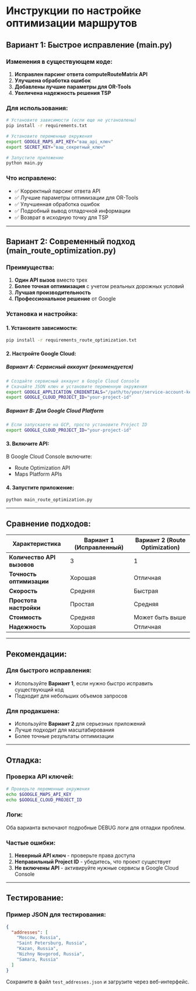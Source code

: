 # Инструкции по настройке оптимизации маршрутов

## Вариант 1: Быстрое исправление (main.py)

### Изменения в существующем коде:
1. **Исправлен парсинг ответа computeRouteMatrix API**
2. **Улучшена обработка ошибок**
3. **Добавлены лучшие параметры для OR-Tools**
4. **Увеличена надежность решения TSP**

### Для использования:
```bash
# Установите зависимости (если еще не установлены)
pip install -r requirements.txt

# Установите переменные окружения
export GOOGLE_MAPS_API_KEY="ваш_api_ключ"
export SECRET_KEY="ваш_секретный_ключ"

# Запустите приложение
python main.py
```

### Что исправлено:
- ✅ Корректный парсинг ответа API
- ✅ Лучшие параметры оптимизации для OR-Tools
- ✅ Улучшенная обработка ошибок
- ✅ Подробный вывод отладочной информации
- ✅ Возврат в исходную точку для TSP

---

## Вариант 2: Современный подход (main_route_optimization.py)

### Преимущества:
1. **Один API вызов** вместо трех
2. **Более точная оптимизация** с учетом реальных дорожных условий
3. **Лучшая производительность**
4. **Профессиональное решение** от Google

### Установка и настройка:

#### 1. Установите зависимости:
```bash
pip install -r requirements_route_optimization.txt
```

#### 2. Настройте Google Cloud:

##### Вариант A: Сервисный аккаунт (рекомендуется)
```bash
# Создайте сервисный аккаунт в Google Cloud Console
# Скачайте JSON ключ и установите переменную окружения
export GOOGLE_APPLICATION_CREDENTIALS="/path/to/your/service-account-key.json"
export GOOGLE_CLOUD_PROJECT_ID="your-project-id"
```

##### Вариант B: Для Google Cloud Platform
```bash
# Если запускаете на GCP, просто установите Project ID
export GOOGLE_CLOUD_PROJECT_ID="your-project-id"
```

#### 3. Включите API:
В Google Cloud Console включите:
- Route Optimization API
- Maps Platform APIs

#### 4. Запустите приложение:
```bash
python main_route_optimization.py
```

---

## Сравнение подходов:

| Характеристика | Вариант 1 (Исправленный) | Вариант 2 (Route Optimization) |
|---|---|---|
| **Количество API вызовов** | 3 | 1 |
| **Точность оптимизации** | Хорошая | Отличная |
| **Скорость** | Средняя | Быстрая |
| **Простота настройки** | Простая | Средняя |
| **Стоимость** | Средняя | Может быть выше |
| **Надежность** | Хорошая | Отличная |

---

## Рекомендации:

### Для быстрого исправления:
- Используйте **Вариант 1**, если нужно быстро исправить существующий код
- Подходит для небольших объемов запросов

### Для продакшена:
- Используйте **Вариант 2** для серьезных приложений
- Лучше подходит для масштабирования
- Более точные результаты оптимизации

---

## Отладка:

### Проверка API ключей:
```bash
# Проверьте переменные окружения
echo $GOOGLE_MAPS_API_KEY
echo $GOOGLE_CLOUD_PROJECT_ID
```

### Логи:
Оба варианта включают подробные DEBUG логи для отладки проблем.

### Частые ошибки:
1. **Неверный API ключ** - проверьте права доступа
2. **Неправильный Project ID** - убедитесь, что проект существует
3. **Не включены API** - активируйте нужные сервисы в Google Cloud Console

---

## Тестирование:

### Пример JSON для тестирования:
```json
{
  "addresses": [
    "Moscow, Russia",
    "Saint Petersburg, Russia", 
    "Kazan, Russia",
    "Nizhny Novgorod, Russia",
    "Samara, Russia"
  ]
}
```

Сохраните в файл `test_addresses.json` и загрузите через веб-интерфейс. 